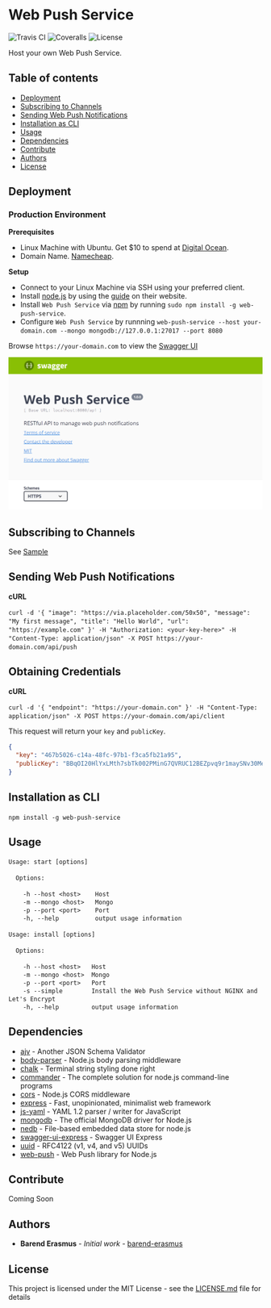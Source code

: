 # Web Push Service

![Travis CI](https://travis-ci.org/barend-erasmus/web-push-service.svg?branch=master) ![Coveralls](https://coveralls.io/repos/github/barend-erasmus/web-push-service/badge.svg?branch=master) ![License](https://img.shields.io/badge/license-MIT-blue.svg)

Host your own Web Push Service.

## Table of contents

- [Deployment](#deployment)
- [Subscribing to Channels](#subscribing-to-channels)
- [Sending Web Push Notifications](#sending-web-push-notifications)
- [Installation as CLI](#installation-as-cli)
- [Usage](#usage)
- [Dependencies](#dependencies)
- [Contribute](#contribute)
- [Authors](#authors)
- [License](#license)

## Deployment

### Production Environment

**Prerequisites**

- Linux Machine with Ubuntu. Get $10 to spend at [Digital Ocean](https://m.do.co/c/c72a0c1661d7).
- Domain Name. [Namecheap](https://www.namecheap.com).

**Setup**

- Connect to your Linux Machine via SSH using your preferred client.
- Install [node.js](https://nodejs.org) by using the [guide](https://nodejs.org/en/download/package-manager/#debian-and-ubuntu-based-linux-distributions) on their website.
- Install `Web Push Service` via [npm](https://www.npmjs.com) by running `sudo npm install -g web-push-service`.
- Configure `Web Push Service` by runnning `web-push-service --host your-domain.com --mongo mongodb://127.0.0.1:27017 --port 8080`

Browse `https://your-domain.com` to view the [Swagger UI](https://swagger.io)

![swagger](https://github.com/barend-erasmus/web-push-service/raw/master/images/swagger.png)

## Subscribing to Channels

See [Sample](https://github.com/barend-erasmus/web-push-service/tree/master/sample)

## Sending Web Push Notifications

**cURL**

`curl -d '{ "image": "https://via.placeholder.com/50x50", "message": "My first message", "title": "Hello World", "url": "https://example.com" }' -H "Authorization: <your-key-here>" -H "Content-Type: application/json" -X POST https://your-domain.com/api/push`

## Obtaining Credentials

**cURL**

`curl -d '{ "endpoint": "https://your-domain.con" }' -H "Content-Type: application/json" -X POST https://your-domain.com/api/client`

This request will return your `key` and `publicKey`.

```json
{
  "key": "467b5026-c14a-48fc-97b1-f3ca5fb21a95",
  "publicKey": "BBqOI20HlYxLMth7sbTk002PMinG7QVRUC12BEZpvq9r1maySNv30MeHxHSYPzKULqhHiSIsFKsdVlc9IJ1NuwE="
}
```

## Installation as CLI

`npm install -g web-push-service`

## Usage

```
Usage: start [options]

  Options:

    -h --host <host>    Host
    -m --mongo <host>   Mongo
    -p --port <port>    Port
    -h, --help          output usage information

Usage: install [options]

  Options:

    -h --host <host>   Host
    -m --mongo <host>  Mongo
    -p --port <port>   Port
    -s --simple        Install the Web Push Service without NGINX and Let's Encrypt
    -h, --help         output usage information
```

## Dependencies

* [ajv](https://www.npmjs.com/package/ajv) - Another JSON Schema Validator
* [body-parser](https://www.npmjs.com/package/body-parser) - Node.js body parsing middleware
* [chalk](https://www.npmjs.com/package/chalk) - Terminal string styling done right
* [commander](https://www.npmjs.com/package/commander) - The complete solution for node.js command-line programs
* [cors](https://www.npmjs.com/package/cors) - Node.js CORS middleware
* [express](https://www.npmjs.com/package/express) - Fast, unopinionated, minimalist web framework
* [js-yaml](https://www.npmjs.com/package/js-yaml) - YAML 1.2 parser / writer for JavaScript
* [mongodb](https://www.npmjs.com/package/mongodb) - The official MongoDB driver for Node.js
* [nedb](https://www.npmjs.com/package/nedb) - File-based embedded data store for node.js
* [swagger-ui-express](https://www.npmjs.com/package/swagger-ui-express) - Swagger UI Express
* [uuid](https://www.npmjs.com/package/uuid) - RFC4122 (v1, v4, and v5) UUIDs
* [web-push](https://www.npmjs.com/package/web-push) - Web Push library for Node.js

## Contribute

Coming Soon

## Authors

* **Barend Erasmus** - *Initial work* - [barend-erasmus](https://github.com/barend-erasmus)

## License

This project is licensed under the MIT License - see the [LICENSE.md](LICENSE.md) file for details
